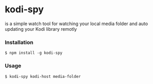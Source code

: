 # kodi-spy

is a simple watch tool for watching your local media folder and auto updating your Kodi library remotly

### Installation

```shell
$ npm install -g kodi-spy
```

### Usage
```shell
$ kodi-spy kodi-host media-folder
```
